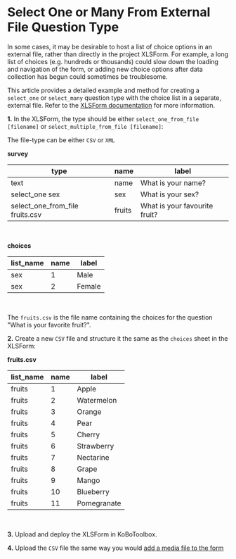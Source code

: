 # Select One or Many From External File Question Type

In some cases, it may be desirable to host a list of choice options in an external file, rather than directly in the project XLSForm. For example, a long list of choices (e.g. hundreds or thousands) could slow down the loading and navigation of the form, or adding new choice options after data collection has begun could sometimes be troublesome.

This article provides a detailed example and method for creating a `select_one` or `select_many` question type with the choice list in a separate, external file. Refer to the [XLSForm documentation](https://xlsform.org/en/#multiple-choice-from-file) for more information.

**1.** In the XLSForm, the type should be either `select_one_from_file [filename]` or `select_multiple_from_file [filename]`:

<p class="note">The file-type can be either <code>CSV</code> or <code>XML</code></p>

__survey__

| type                            | name   | label                         |
| ---                             | ---    | ---                           |
| text                            | name   | What is your name?            |
| select_one sex                  | sex    | What is your sex?             |
| select_one_from_file fruits.csv | fruits | What is your favourite fruit? |

<br/>

__choices__

| list_name | name | label  |
| ---       | ---  | ---    |
| sex       | 1    | Male   |
| sex       | 2    | Female |

<br/>

<p class="note">The <code>fruits.csv</code> is the file name containing the choices for the question "What is your favorite fruit?".</p>

**2.** Create a new `CSV` file and structure it the same as the `choices` sheet in the XLSForm:

__fruits.csv__

| list_name | name | label       |
| ---       | ---  | ---         |
| fruits    | 1    | Apple       |
| fruits    | 2    | Watermelon  |
| fruits    | 3    | Orange      |
| fruits    | 4    | Pear        |
| fruits    | 5    | Cherry      |
| fruits    | 6    | Strawberry  |
| fruits    | 7    | Nectarine   |
| fruits    | 8    | Grape       |
| fruits    | 9    | Mango       |
| fruits    | 10   | Blueberry   |
| fruits    | 11   | Pomegranate |

<br/>

**3.** Upload and deploy the XLSForm in KoBoToolbox.

**4.** Upload the `CSV` file the same way you would [add a media file to the form](media.md)

